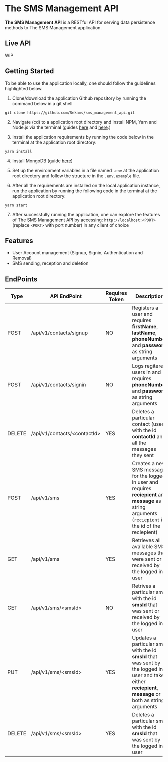# The SMS Management API

**The SMS Management API** is a RESTful API for serving data persistence methods to The SMS Management application.

## Live API
WIP

## Getting Started
To be able to use the application locally, one should follow the guidelines highlighted below.

1. Clone/download the application Github repository by running the command below in a git shell
```
git clone https://github.com/Sekams/sms_management_api.git
```
2. Navigate (cd) to a application root directory and install NPM, Yarn and Node.js via the terminal (guides [here](https://docs.npmjs.com/getting-started/installing-node) and [here](https://yarnpkg.com/lang/en/docs/install).)
 
3. Install the application requirements by running the code below in the terminal at the application root directory:
```
yarn install
```

4. Install MongoDB (guide [here](https://docs.mongodb.com/manual/installation/))

5. Set up the environment variables in a file named `.env` at the application root directory and follow the structure in the `.env.example` file.

6. After all the requirements are installed on the local application instance, run the application by running the following code in the terminal at the application root directory:
```
yarn start
```
7. After successfully running the application, one can explore the features of The SMS Management API by accessing: `http://localhost:<PORT>` (replace `<PORT>` with port number) in any client of choice

## Features
* User Account management (Signup, Signin, Authentication and Removal)
* SMS sending, reception and deletion

## EndPoints

| Type | API EndPoint | Requires Token | Description |
| --- | --- | --- | --- |
| POST | /api/v1/contacts/signup | NO | Registers a user and requires **firstName**, **lastName**, **phoneNumber** and **password** as string arguments |
| POST | /api/v1/contacts/signin | NO | Logs regitered users in and requires **phoneNumber** and **password** as string arguments |
| DELETE | /api/v1/contacts/\<contactId\> | YES | Deletes a particular contact (user) with the id **contactId** and all the messages they sent|
| POST | /api/v1/sms | YES | Creates a new SMS message for the logged in user and requires **reciepient** and **message** as string arguments (`reciepient` is the id of the reciepient) |
| GET | /api/v1/sms | YES | Retrieves all available SMS messages that were sent or received by the logged in user |
| GET | /api/v1/sms/\<smsId\> | NO | Retrives a particular sms with the id **smsId** that was sent or received by the logged in user |
| PUT | /api/v1/sms/\<smsId\> | YES | Updates a particular sms with the id **smsId** that was sent by the logged in user and takes either **reciepient**, **message** or both as string arguments |
| DELETE | /api/v1/sms/\<smsId\> | YES | Deletes a particular sms with the id **smsId** that was sent by the logged in user |
